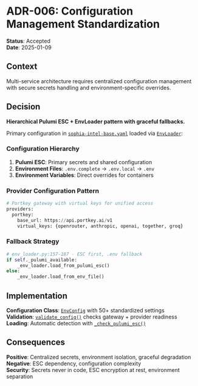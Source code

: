 # ADR-006: Configuration Management Standardization

**Status**: Accepted  
**Date**: 2025-01-09

## Context

Multi-service architecture requires centralized configuration management with secure secrets handling and environment-specific overrides.

## Decision

**Hierarchical Pulumi ESC + EnvLoader pattern with graceful fallbacks.**

Primary configuration in [`sophia-intel-base.yaml`](../../../pulumi/environments/sophia-intel-base.yaml) loaded via [`EnvLoader`](../../../app/config/env_loader.py:102):

### Configuration Hierarchy

1. **Pulumi ESC**: Primary secrets and shared configuration
2. **Environment Files**: `.env.complete` → `.env.local` → `.env`
3. **Environment Variables**: Direct overrides for containers

### Provider Configuration Pattern

```python
# Portkey gateway with virtual keys for unified access
providers:
  portkey:
    base_url: https://api.portkey.ai/v1
    virtual_keys: {openrouter, anthropic, openai, together, groq}
```

### Fallback Strategy

```python
# env_loader.py:157-187 - ESC first, .env fallback
if self._pulumi_available:
    _env_loader.load_from_pulumi_esc()
else:
    _env_loader.load_from_env_file()
```

## Implementation

**Configuration Class**: [`EnvConfig`](../../../app/config/env_loader.py:15) with 50+ standardized settings  
**Validation**: [`validate_config()`](../../../app/config/env_loader.py:250) checks gateway + provider readiness  
**Loading**: Automatic detection with [`_check_pulumi_esc()`](../../../app/config/env_loader.py:116)

## Consequences

**Positive**: Centralized secrets, environment isolation, graceful degradation  
**Negative**: ESC dependency, configuration complexity  
**Security**: Secrets never in code, ESC encryption at rest, environment separation
